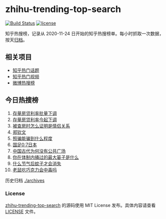# zhihu-trending-top-search

[![Build Status](https://github.com/justjavac/zhihu-trending-top-search/workflows/ci/badge.svg?branch=main)](https://github.com/justjavac/zhihu-trending-top-search/actions)
[![license](https://img.shields.io/github/license/justjavac/zhihu-trending-top-search)](https://github.com/justjavac/zhihu-trending-top-search/blob/main/LICENSE)

知乎热搜榜，记录从 2020-11-24
日开始的知乎热搜榜单。每小时抓取一次数据，按天[归档](./archives)。

## 相关项目

- [知乎热门话题](https://github.com/justjavac/zhihu-trending-hot-questions)
- [知乎热门视频](https://github.com/justjavac/zhihu-trending-hot-video)
- [微博热搜榜](https://github.com/justjavac/weibo-trending-hot-search)

## 今日热搜榜

<!-- BEGIN -->
<!-- 最后更新时间 Sat Oct 26 2024 04:12:59 GMT+0800 (China Standard Time) -->

1. [存量房贷利率批量下调](https://www.zhihu.com/search?q=存量房贷利率批量下调)
1. [存量房贷利率今起下调](https://www.zhihu.com/search?q=存量房贷利率今起下调)
1. [被查房时怎么证明是情侣关系](https://www.zhihu.com/search?q=被查房时怎么证明是情侣关系)
1. [郑钦文](https://www.zhihu.com/search?q=郑钦文)
1. [照骗能骗到什么程度](https://www.zhihu.com/search?q=照骗能骗到什么程度)
1. [国足0:7日本](https://www.zhihu.com/search?q=国足0:7日本)
1. [中国古代为何没有公共广场](https://www.zhihu.com/search?q=中国古代为何没有公共广场)
1. [你在体制内捅过的最大篓子是什么](https://www.zhihu.com/search?q=你在体制内捅过的最大篓子是什么)
1. [什么节气后蚊子才会消失](https://www.zhihu.com/search?q=什么节气后蚊子才会消失)
1. [老鼠吃巧克力会中毒吗](https://www.zhihu.com/search?q=老鼠吃巧克力会中毒吗)

<!-- END -->

历史归档 [./archives](./archives)

### License

[zhihu-trending-top-search](https://github.com/justjavac/zhihu-trending-top-search)
的源码使用 MIT License 发布。具体内容请查看 [LICENSE](./LICENSE) 文件。
